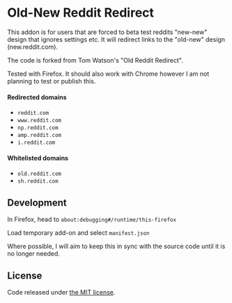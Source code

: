 # Old-New Reddit Redirect

This addon is for users that are forced to beta test reddits "new-new" design that ignores settings etc. It will redirect links to the "old-new" design (new.reddit.com).

The code is forked from Tom Watson's "Old Reddit Redirect".

Tested with Firefox. It should also work with Chrome however I am not planning to test or publish this.

#### Redirected domains

- `reddit.com`
- `www.reddit.com`
- `np.reddit.com`
- `amp.reddit.com`
- `i.reddit.com`

#### Whitelisted domains

- `old.reddit.com`
- `sh.reddit.com`

## Development

In Firefox, head to `about:debugging#/runtime/this-firefox`

Load temporary add-on and select `manifest.json`

Where possible, I will aim to keep this in sync with the source code until it is no longer needed.

## License

Code released under [the MIT license](LICENSE.txt).
